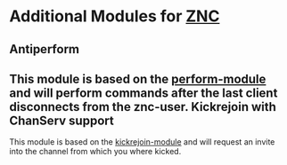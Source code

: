  Additional Modules for [ZNC](http://znc.in)
===============================

Antiperform
----------------
This module is based on the [perform-module](https://github.com/znc/znc/blob/znc-0.098/modules/perform.cpp) and will perform commands after the last client disconnects from the znc-user. 
Kickrejoin with ChanServ support
-----------------------------------------------
This module is based on the [kickrejoin-module](https://github.com/znc/znc/blob/znc-0.098/modules/kickrejoin.cpp) and will request an invite into the channel from which you where kicked.